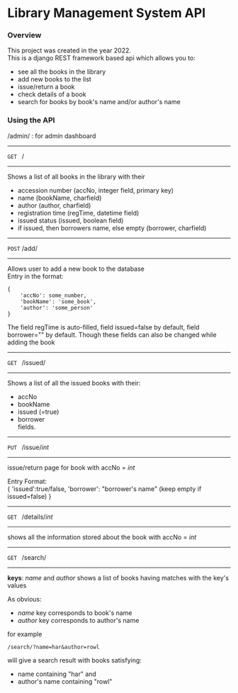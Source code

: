 # Library Management System API

### Overview

This project was created in the year 2022.   
This is a django REST framework based api which allows you to:  
- see all the books in the library  
- add new books to the list  
- issue/return a book     
- check details of a book  
- search for books by book's name and/or author's name  

### Using the API

/admin/ : for admin dashboard

****

`GET ` /

****

Shows a list of all books in the library with their   

- accession number (accNo, integer field, primary key)   
- name (bookName, charfield)   
- author (author, charfield)   
- registration time (regTime, datetime field)   
- issued status (issued, boolean field)   
- if issued, then borrowers name, else empty (borrower, charfield)  

****

`POST` /add/

****

Allows user to add a new book to the database  
Entry in the format:  

    {
        'accNo': some_number,
        'bookName': 'some_book',
        'author': 'some_person'
    }  

The field regTime is auto-filled, field issued=false by default, field borrower="" by default.
Though these fields can also be changed while adding the book  

****

`GET ` /issued/

****

Shows a list of all the issued books with their:  
- accNo
- bookName
- issued (=true)
- borrower  
fields.  

****

`PUT ` /issue/*int*  

****

issue/return page for book with accNo = *int*   

Entry Format:   
    {
        'issued':true/false,
        'borrower': "borrower's name" (keep empty if issued=false)
    }

****

`GET ` /details/*int*

****

shows all the information stored about the book with accNo = *int*

****

`GET ` /search/

****

**keys**: *name* and *author*
shows a list of books having matches with the key's values  

As obvious:  
- *name* key corresponds to book's name
- *author* key corresponds to author's name  

for example

    /search/?name=har&author=rowl

will give a search result with books satisfying:
- name containing "har" and  
- author's name containing "rowl"

